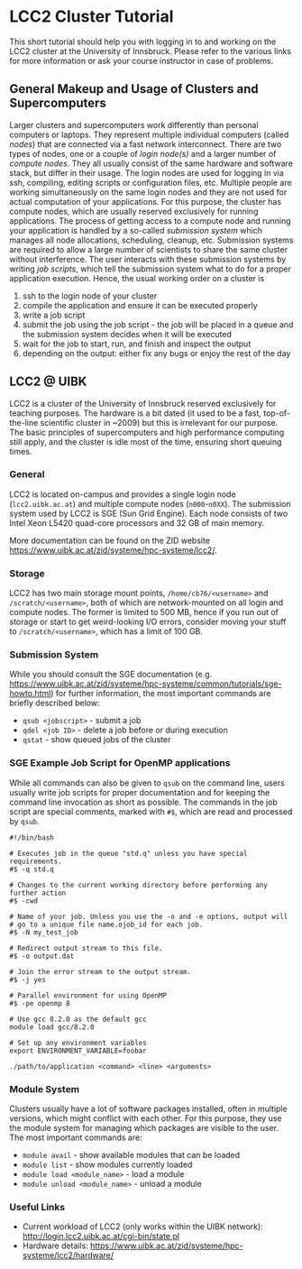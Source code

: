 # LCC2 Cluster Tutorial

This short tutorial should help you with logging in to and working on the LCC2 cluster at the University of Innsbruck. Please refer to the various links for more information or ask your course instructor in case of problems.

## General Makeup and Usage of Clusters and Supercomputers

Larger clusters and supercomputers work differently than personal computers or laptops. They represent multiple individual computers (called *nodes*) that are connected via a fast network interconnect. There are two types of nodes, one or a couple of *login node(s)* and a larger number of *compute nodes*. They all usually consist of the same hardware and software stack, but differ in their usage. The login nodes are used for logging in via ssh, compiling, editing scripts or configuration files, etc. Multiple people are working simultaneously on the same login nodes and they are not used for actual computation of your applications. For this purpose, the cluster has compute nodes, which are usually reserved exclusively for running applications. The process of getting access to a compute node and running your application is handled by a so-called *submission system* which manages all node allocations, scheduling, cleanup, etc. Submission systems are required to allow a large number of scientists to share the same cluster without interference. The user interacts with these submission systems by writing *job scripts*, which tell the submission system what to do for a proper application execution. Hence, the usual working order on a cluster is

1. ssh to the login node of your cluster
2. compile the application and ensure it can be executed properly
3. write a job script
4. submit the job using the job script - the job will be placed in a queue and the submission system decides when it will be executed
5. wait for the job to start, run, and finish and inspect the output
6. depending on the output: either fix any bugs or enjoy the rest of the day

## LCC2 @ UIBK

LCC2 is a cluster of the University of Innsbruck reserved exclusively for teaching purposes. The hardware is a bit dated (it used to be a fast, top-of-the-line scientific cluster in ~2009) but this is irrelevant for our purpose. The basic principles of supercomputers and high performance computing still apply, and the cluster is idle most of the time, ensuring short queuing times.

### General

LCC2 is located on-campus and provides a single login node (`lcc2.uibk.ac.at`) and multiple compute nodes (`n000`-`n0XX`). The submission system used by LCC2 is SGE (Sun Grid Engine). Each node consists of two Intel Xeon L5420 quad-core processors and 32 GB of main memory.

More documentation can be found on the ZID website https://www.uibk.ac.at/zid/systeme/hpc-systeme/lcc2/.

### Storage

LCC2 has two main storage mount points, `/home/cb76/<username>` and `/scratch/<username>`, both of which are network-mounted on all login and compute nodes. The former is limited to 500 MB, hence if you run out of storage or start to get weird-looking I/O errors, consider moving your stuff to `/scratch/<username>`, which has a limit of 100 GB.

### Submission System

While you should consult the SGE documentation (e.g. https://www.uibk.ac.at/zid/systeme/hpc-systeme/common/tutorials/sge-howto.html) for further information, the most important commands are briefly described below:

* `qsub <jobscript>` - submit a job
* `qdel <job ID>` - delete a job before or during execution
* `qstat` - show queued jobs of the cluster

### SGE Example Job Script for OpenMP applications

While all commands can also be given to `qsub` on the command line, users usually write job scripts for proper documentation and for keeping the command line invocation as short as possible. The commands in the job script are special comments, marked with `#$`, which are read and processed by `qsub`.

```
#!/bin/bash

# Executes job in the queue "std.q" unless you have special requirements.
#$ -q std.q

# Changes to the current working directory before performing any further action
#$ -cwd

# Name of your job. Unless you use the -o and -e options, output will
# go to a unique file name.ojob_id for each job.
#$ -N my_test_job

# Redirect output stream to this file.
#$ -o output.dat

# Join the error stream to the output stream.
#$ -j yes

# Parallel environment for using OpenMP
#$ -pe openmp 8

# Use gcc 8.2.0 as the default gcc
module load gcc/8.2.0

# Set up any environment variables
export ENVIRONMENT_VARIABLE=foobar

./path/to/application <command> <line> <arguments>
```

### Module System

Clusters usually have a lot of software packages installed, often in multiple versions, which might conflict with each other. For this purpose, they use the module system for managing which packages are visible to the user. The most important commands are:

* `module avail` - show available modules that can be loaded
* `module list` - show modules currently loaded
* `module load <module_name>` - load a module
* `module unload <module_name>` - unload a module

### Useful Links

* Current workload of LCC2 (only works within the UIBK network): http://login.lcc2.uibk.ac.at/cgi-bin/state.pl
* Hardware details: https://www.uibk.ac.at/zid/systeme/hpc-systeme/lcc2/hardware/